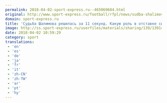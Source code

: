 ```yaml
---
permalink: 2018-04-02-sport-express.ru--465069684.html
original: http://www.sport-express.ru/football/rfpl/news/sudba-shalimova-reshilas-za-11-sekund-kakuyu-rol-v-otstavke-sygral-arbitr-eskov-1391426/
domain: sport-express.ru
title: 'Судьба Шалимова решилась за 11 секунд. Какую роль в отставке сыграл арбитр Еськов'
image: http://ss.sport-express.ru/userfiles/materials/sharing/139/1391426.jpg
date: 2018-04-02 10:59:29
category: sport
translations: 
 - 'en'
 - 'es'
 - 'de'
 - 'ja'
 - 'fr'
 - 'it'
 - 'zh-CN'
 - 'zh-TW'
 - 'ar'
 - 'pt'
 - 'hy'
---
```


